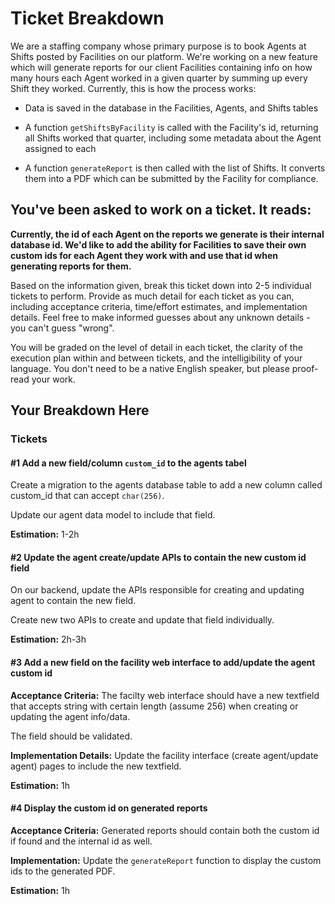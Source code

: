 
# Ticket Breakdown

We are a staffing company whose primary purpose is to book Agents at Shifts posted by Facilities on our platform. We're working on a new feature which will generate reports for our client Facilities containing info on how many hours each Agent worked in a given quarter by summing up every Shift they worked. Currently, this is how the process works:

  

- Data is saved in the database in the Facilities, Agents, and Shifts tables

- A function `getShiftsByFacility` is called with the Facility's id, returning all Shifts worked that quarter, including some metadata about the Agent assigned to each

- A function `generateReport` is then called with the list of Shifts. It converts them into a PDF which can be submitted by the Facility for compliance.

  

## You've been asked to work on a ticket. It reads:

  

**Currently, the id of each Agent on the reports we generate is their internal database id. We'd like to add the ability for Facilities to save their own custom ids for each Agent they work with and use that id when generating reports for them.**

  
  

Based on the information given, break this ticket down into 2-5 individual tickets to perform. Provide as much detail for each ticket as you can, including acceptance criteria, time/effort estimates, and implementation details. Feel free to make informed guesses about any unknown details - you can't guess "wrong".

  
  

You will be graded on the level of detail in each ticket, the clarity of the execution plan within and between tickets, and the intelligibility of your language. You don't need to be a native English speaker, but please proof-read your work.

  

## Your Breakdown Here

### Tickets
#### #1 Add a new field/column `custom_id` to the agents tabel
Create a migration to the agents database table to add a new column called custom_id that can accept `char(256)`.

Update our agent data model to include that field.

**Estimation:** 1-2h

#### #2 Update the agent create/update APIs to contain the new custom id field
On our backend, update the APIs responsible for creating and updating agent to contain the new field.

Create new two APIs to create and update that field individually.

**Estimation:** 2h-3h

#### #3 Add a new field on the facility web interface to add/update the agent custom id
**Acceptance Criteria:**
The facilty web interface should have a new textfield that accepts string with certain length (assume 256) when creating or updating the agent info/data.

The field should be validated.

**Implementation Details:**
Update the facility interface (create agent/update agent) pages to include the new textfield.

**Estimation:** 1h

#### #4 Display the custom id on generated reports

**Acceptance Criteria:**
Generated reports should contain both the custom id if found and the internal id as well.

**Implementation:**
Update the `generateReport` function to display the custom ids to the generated PDF.

**Estimation:** 1h
